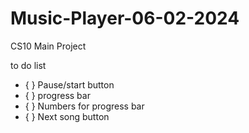 # Music-Player-06-02-2024
CS10 Main Project

to do list 
- { } Pause/start button
- { } progress bar
- { } Numbers for progress bar
- { } Next song button
